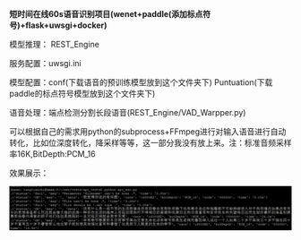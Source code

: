 **短时间在线60s语音识别项目(wenet+paddle(添加标点符号)+flask+uwsgi+docker)**

模型推理： REST_Engine

服务配置：uwsgi.ini

模型配置：conf(下载语音的预训练模型放到这个文件夹下)  Puntuation(下载paddle的标点符号模型放到这个文件夹下)

语音处理：端点检测分割长段语音(REST_Engine/VAD_Warpper.py)

可以根据自己的需求用python的subprocess+FFmpeg进行对输入语音进行自动转化，比如位深度转化，降采样等等，这一部分我没有放上来。注：标准音频采样率16K,BitDepth:PCM_16

效果展示：

![1](src/1.jpg)




